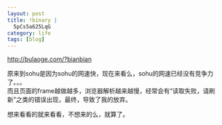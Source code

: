 ```yaml
--- 
layout: post
title: !binary |
  5pCs5a625LqG
category: life
tags: [blog]
---
```

<http://bulaoge.com/?bianbian>

原来到sohu是因为sohu的网速快，现在来看么，sohu的网速已经没有竞争力了。。。  
而且页面的frame越做越多，浏览器解析越来越慢，经常会有“读取失败，请刷新”之类的错误出现，最终，导致了我的放弃。

想来看看的就来看看，不想来的么，就算了。
